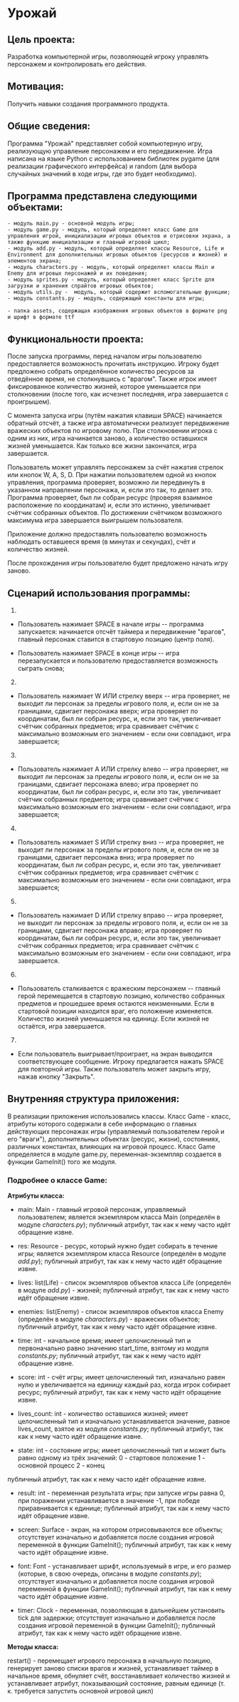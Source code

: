 # Урожай

## Цель проекта:

Разработка компьютерной игры, позволяющей игроку управлять персонажем и контролировать его действия.

## Мотивация:

Получить навыки создания программного продукта.

## Общие сведения:

Программа "Урожай" представляет собой компьютерную игру, реализующую управление персонажем и его передвижение.
Игра написана на языке Python с использованием библиотек pygame (для реализации графического интерфейса) и random (для выбора случайных значений в ходе игры, где это будет необходимо).

## Программа представлена следующими объектами:

    - модуль main.py - основной модуль игры;
    - модуль game.py - модуль, который определяет класс Game для управления игрой, инициализации игровых объектов и отрисовки экрана, а также функцию инициализации и главный игровой цикл;
    - модуль add.py - модуль, который определяет классы Resource, Life и Environment для дополнительных игровых объектов (ресурсов и жизней) и элементов экрана;
    - модуль characters.py - модуль, который определяет классы Main и Enemy для игровых персонажей и их поведения;
    - модуль sprites.py - модуль, который определяет класс Sprite для загрузки и хранения спрайтов игровых объектов;
    - модуль utils.py -  модуль, который содержит вспомогательные функции;
    - модуль constants.py - модуль, содержащий константы для игры;
    
    - папка assets, содержащая изображения игровых объектов в формате png и шрифт в формате ttf
    

## Функциональности проекта:

После запуска программы, перед началом игры пользователю предоставляется возможность прочитать инструкцию. Игроку будет предложено собрать определённое количество ресурсов за отведённое время, не столкнувшись с "врагом". Также игрок имеет фиксированное количество жизней, которое уменьшается при столкновении (после того, как исчезнет последняя, игра завершается с проигрышем).

С момента запуска игры (путём нажатия клавиши SPACE) начинается обратный отсчёт, а также игра автоматически реализует передвижение вражеских объектов по игровому полю. При столкновении игрока с одним из них, игра начинается заново, а количество оставшихся жизней уменьшается. Как только все жизни закончатся, игра завершается.

Пользователь может управлять персонажем за счёт нажатия стрелок или кнопок W, A, S, D. При нажатии пользователем одной из кнопок управления, программа проверяет, возможно ли передвинуть в указанном направлении персонажа, и, если это так, то делает это.
Программа проверяет, был ли собран ресурс (проверяя взаимное расположение по координатам) и, если это истинно, увеличивает счётчик собранных объектов. По достижении счётчиком возможного максимума игра завершается выигрышем пользователя.

Приложение должно предоставлять пользователю возможность наблюдать оставшееся время (в минутах и секундах), счёт и количество жизней.

После прохождения игры пользователю будет предложено начать игру заново.

## Сценарий использования программы:
1) 
 - Пользователь нажимает SPACE в начале игры -- программа запускается: начинается отсчёт таймера и передвижение "врагов", главный персонаж ставится в стартовую позицию (центр поля).
 
 - Пользователь нажимает SPACE в конце игры -- игра перезапускается и пользователю предоставляется возможность сыграть снова;

2)
 - Пользователь нажимает W ИЛИ стрелку вверх -- игра проверяет, не выходит ли персонаж за пределы игрового поля, и, если он не за границами, сдвигает персонажа вверх; игра проверяет по координатам, был ли собран ресурс, и, если это так, увеличивает счётчик собранных предметов; игра сравнивает счётчик с максимально возможным его значением - если они совпадают, игра завершается;
 

3) 
 - Пользователь нажимает A ИЛИ стрелку влево -- игра проверяет, не выходит ли персонаж за пределы игрового поля, и, если он не за границами, сдвигает персонажа влево; игра проверяет по координатам, был ли собран ресурс, и, если это так, увеличивает счётчик собранных предметов; игра сравнивает счётчик с максимально возможным его значением - если они совпадают, игра завершается;

4) 
 - Пользователь нажимает S ИЛИ стрелку вниз -- игра проверяет, не выходит ли персонаж за пределы игрового поля, и, если он не за границами, сдвигает персонажа вниз; игра проверяет по координатам, был ли собран ресурс, и, если это так, увеличивает счётчик собранных предметов; игра сравнивает счётчик с максимально возможным его значением - если они совпадают, игра завершается;

5) 
 - Пользователь нажимает D ИЛИ стрелку вправо -- игра проверяет, не выходит ли персонаж за пределы игрового поля, и, если он не за границами, сдвигает персонажа вправо; игра проверяет по координатам, был ли собран ресурс, и, если это так, увеличивает счётчик собранных предметов; игра сравнивает счётчик с максимально возможным его значением - если они совпадают, игра завершается.
 
 6) 
 - Пользователь сталкивается с вражеским персонажем -- главный герой перемещается в стартовую позицию, количество собранных предметов и прошедшее время остаются неизменными. Если в стартовой позиции находится враг, его положение изменяется. Количество жизней уменьшается на единицу. Если жизней не остаётся, игра завершается.
 
 7) 
 - Если пользователь выигрывает/проиграет, на экран выводится соответствующее сообщение. Игроку предлагается нажать SPACE для повторной игры. Также пользователь может закрыть игру, нажав кнопку "Закрыть". 

## Внутренняя структура приложения:

В реализации приложения использовались классы. 
Класс Game - класс, атрибуты которого содержали в себе информацию о главных действующих персонажах игры (управляемый пользователем герой и его "враги"), дополнительных объектах (ресурс, жизни), состояниях, различных константах, влияющих на игровой процесс.
Класс Game определяется в модуле game.py, переменная-экземпляр создается в функции GameInit() того же модуля. 

### Подробнее о классе Game: 

**Атрибуты класса:**

- main: Main - главный игровой персонаж, управляемый пользователем; является экземпляром класса Main (определён в модуле _characters.py_); публичный атрибут, так как к нему часто идёт обращение извне.

- res: Resource - ресурс, который нужно будет собирать в течение игры; является экземпляром класса Resource (определён в модуле _add.py_); публичный атрибут, так как к нему часто идёт обращение извне.

- lives: list(Life) - список экземпляров объектов класса Life (определён в модуле _add.py_) - жизней; публичный атрибут, так как к нему часто идёт обращение извне.

- enemies: list(Enemy) - список экземпляров объектов класса Enemy (определён в модуле _characters.py_) - вражеских объектов; публичный атрибут, так как к нему часто идёт обращение извне.

- time: int - начальное время; имеет целочисленный тип и первоначально равно значению start_time, взятому из модуля _constants.py_; публичный атрибут, так как к нему часто идёт обращение извне.

- score: int - счёт игры; имеет целочисленный тип, изначально равен нулю и увеличивается на единицу каждый раз, когда игрок собирает ресурс; публичный атрибут, так как к нему часто идёт обращение извне.

- lives_count: int - количество оставшихся жизней; имеет целочисленный тип и изначально устанавливается значение, равное lives_count, взятое из модуля _constants.py_; публичный атрибут, так как к нему часто идёт обращение извне.

- state: int - состояние игры; имеет целочисленный тип и может быть равно одному из трёх значений:
                0 - стартовое положение
                1 - основной процесс
                2 - конец

публичный атрибут, так как к нему часто идёт обращение извне.

- result: int - переменная результата игры; при запуске игры равна 0, при поражении устанавливается в значение -1, при победе приравнивается к единице; публичный атрибут, так как к нему часто идёт обращение извне.


- screen: Surface - экран, на котором отрисовываются все объекты; отсутствует изначально и добавляется после создания игровой переменной в функции GameInit(); публичный атрибут, так как к нему часто идёт обращение извне.

- font: Font - устанавливает шрифт, используемый в игре, и его размер (которые, в свою очередь, описаны в модуле _constants.py_); отсутствует изначально и добавляется после создания игровой переменной в функции GameInit(); публичный атрибут, так как к нему часто идёт обращение извне.

- timer: Clock - переменная, позволяющая в дальнейшем установить tick для задержки; отсутствует изначально и добавляется после создания игровой переменной в функции GameInit(); публичный атрибут, так как к нему часто идёт обращение извне.

**Методы класса:**

restart() - перемещает игрового персонажа в начальную позицию, генерирует заново списки врагов и жизней, устанавливает таймер в начальное время, обнуляет счёт, восстанавливает количество жизней и устанавливает атрибут, показывающий состояние, равным единице (т. к. требуется запустить основной игровой цикл)
